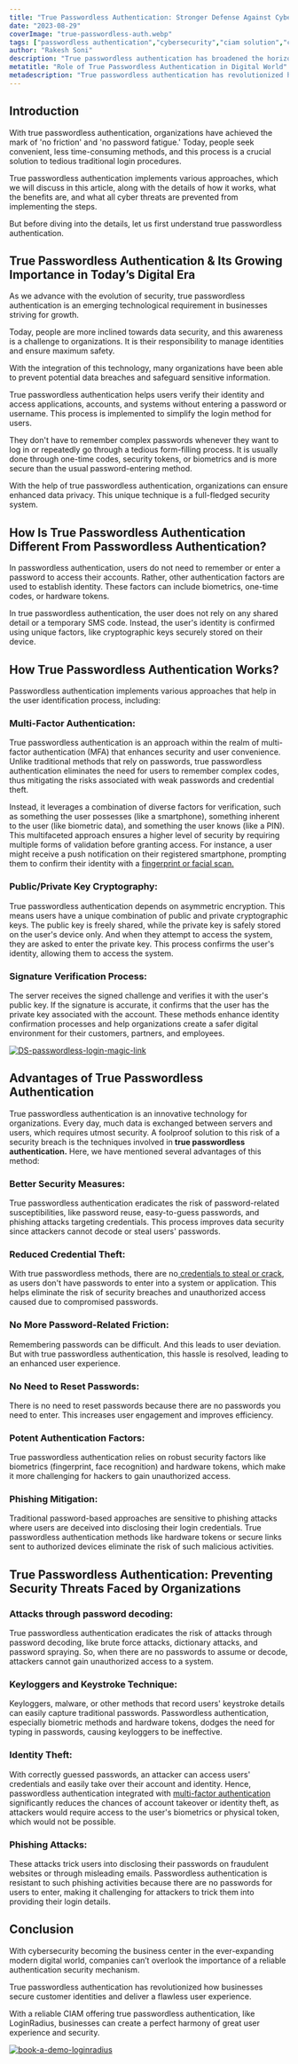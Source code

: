```yaml
---
title: "True Passwordless Authentication: Stronger Defense Against Cyberattacks"
date: "2023-08-29"
coverImage: "true-passwordless-auth.webp"
tags: ["passwordless authentication","cybersecurity","ciam solution","cx"]
author: "Rakesh Soni"
description: "True passwordless authentication has broadened the horizons for businesses seeking secure yet user-friendly authentication mechanisms. This authentication mechanism helps enterprises to safeguard sensitive information and further gain the trust of their customers with a safe digital environment."
metatitle: "Role of True Passwordless Authentication in Digital World"
metadescription: "True passwordless authentication has revolutionized how businesses securely manage customer identities without hampering user experience. Read on to learn more."
---
```

## Introduction 

With true passwordless authentication, organizations have achieved the mark of 'no friction' and 'no password fatigue.' Today, people seek convenient, less time-consuming methods, and this process is a crucial solution to tedious traditional login procedures. 

True passwordless authentication implements various approaches, which we will discuss in this article, along with the details of how it works, what the benefits are, and what all cyber threats are prevented from implementing the steps. 

But before diving into the details, let us first understand true passwordless authentication. 

## True Passwordless Authentication & Its Growing Importance in Today’s Digital Era

As we advance with the evolution of security, true passwordless authentication is an emerging technological requirement in businesses striving for growth. 

Today, people are more inclined towards data security, and this awareness is a challenge to organizations. It is their responsibility to manage identities and ensure maximum safety.

With the integration of this technology, many organizations have been able to prevent potential data breaches and safeguard sensitive information.

True passwordless authentication helps users verify their identity and access applications, accounts, and systems without entering a password or username. This process is implemented to simplify the login method for users. 

They don't have to remember complex passwords whenever they want to log in or repeatedly go through a tedious form-filling process. It is usually done through one-time codes, security tokens, or biometrics and is more secure than the usual password-entering method. 

With the help of true passwordless authentication, organizations can ensure enhanced data privacy. This unique technique is a full-fledged security system.

## How Is True Passwordless Authentication Different From Passwordless Authentication?

In passwordless authentication, users do not need to remember or enter a password to access their accounts. Rather, other authentication factors are used to establish identity. These factors can include biometrics, one-time codes, or hardware tokens.

In true passwordless authentication, the user does not rely on any shared detail or a temporary SMS code. Instead, the user's identity is confirmed using unique factors, like cryptographic keys securely stored on their device.

## How True Passwordless Authentication Works?

Passwordless authentication implements various approaches that help in the user identification process, including:

### Multi-Factor Authentication: 
True passwordless authentication is an approach within the realm of multi-factor authentication (MFA) that enhances security and user convenience. Unlike traditional methods that rely on passwords, true passwordless authentication eliminates the need for users to remember complex codes, thus mitigating the risks associated with weak passwords and credential theft. 

Instead, it leverages a combination of diverse factors for verification, such as something the user possesses (like a smartphone), something inherent to the user (like biometric data), and something the user knows (like a PIN). This multifaceted approach ensures a higher level of security by requiring multiple forms of validation before granting access. For instance, a user might receive a push notification on their registered smartphone, prompting them to confirm their identity with a [fingerprint or facial scan.](https://www.loginradius.com/blog/identity/what-is-mob-biometric-authentication/)

### Public/Private Key Cryptography: 
True passwordless authentication depends on asymmetric encryption. This means users have a unique combination of public and private cryptographic keys. The public key is freely shared, while the private key is safely stored on the user's device only. And when they attempt to access the system, they are asked to enter the private key. This process confirms the user's identity, allowing them to access the system. 

### Signature Verification Process: 
The server receives the signed challenge and verifies it with the user's public key. If the signature is accurate, it confirms that the user has the private key associated with the account. These methods enhance identity confirmation processes and help organizations create a safer digital environment for their customers, partners, and employees. 

[![DS-passwordless-login-magic-link](DS-passwordless-login-magic-link.webp)](https://www.loginradius.com/resource/passwordless-login-magic-link-otp-datasheet)

## Advantages of True Passwordless Authentication 

True passwordless authentication is an innovative technology for organizations. Every day, much data is exchanged between servers and users, which requires utmost security. A foolproof solution to this risk of a security breach is the techniques involved in **true passwordless authentication.** Here, we have mentioned several advantages of this method:

### Better Security Measures: 
True passwordless authentication eradicates the risk of password-related susceptibilities, like password reuse, easy-to-guess passwords, and phishing attacks targeting credentials. This process improves data security since attackers cannot decode or steal users' passwords.

### Reduced Credential Theft: 
With true passwordless methods, there are no[ credentials to steal or crack](https://www.loginradius.com/blog/identity/prevent-credential-stuffing-attacks/), as users don't have passwords to enter into a system or application. This helps eliminate the risk of security breaches and unauthorized access caused due to compromised passwords.

### No More Password-Related Friction: 
Remembering passwords can be difficult. And this leads to user deviation. But with true passwordless authentication, this hassle is resolved, leading to an enhanced user experience.

### No Need to Reset Passwords: 
There is no need to reset passwords because there are no passwords you need to enter. This increases user engagement and improves efficiency. 

### Potent Authentication Factors: 
True passwordless authentication relies on robust security factors like biometrics (fingerprint, face recognition) and hardware tokens, which make it more challenging for hackers to gain unauthorized access.

### Phishing Mitigation: 
Traditional password-based approaches are sensitive to phishing attacks where users are deceived into disclosing their login credentials. True passwordless authentication methods like hardware tokens or secure links sent to authorized devices eliminate the risk of such malicious activities.

## True Passwordless Authentication: Preventing Security Threats Faced by Organizations

### Attacks through password decoding: 
True passwordless authentication eradicates the risk of attacks through password decoding, like brute force attacks, dictionary attacks, and password spraying. So, when there are no passwords to assume or decode, attackers cannot gain unauthorized access to a system.

### Keyloggers and Keystroke Technique: 
Keyloggers, malware, or other methods that record users' keystroke details can easily capture traditional passwords. Passwordless authentication, especially biometric methods and hardware tokens, dodges the need for typing in passwords, causing keyloggers to be ineffective.

### Identity Theft: 
With correctly guessed passwords, an attacker can access users' credentials and easily take over their account and identity. Hence, passwordless authentication integrated with [multi-factor authentication](https://www.loginradius.com/multi-factor-authentication/) significantly reduces the chances of account takeover or identity theft, as attackers would require access to the user's biometrics or physical token, which would not be possible. 

### Phishing Attacks: 
These attacks trick users into disclosing their passwords on fraudulent websites or through misleading emails. Passwordless authentication is resistant to such phishing activities because there are no passwords for users to enter, making it challenging for attackers to trick them into providing their login details.

## Conclusion 

With cybersecurity becoming the business center in the ever-expanding modern digital world, companies can’t overlook the importance of a reliable authentication security mechanism. 

True passwordless authentication has revolutionized how businesses secure customer identities and deliver a flawless user experience. 

With a reliable CIAM offering true passwordless authentication, like LoginRadius, businesses can create a perfect harmony of great user experience and security. 

[![book-a-demo-loginradius](../../assets/book-a-demo-loginradius.webp)](https://www.loginradius.com/contact-us?utm_source=blog&utm_medium=web&utm_campaign=true-passwordless-authentication-cyberattacks)